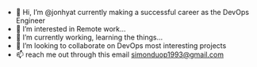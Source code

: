 - 👋 Hi, I’m @jonhyat currently making a successful career as the DevOps Engineer
- 👀 I’m interested in Remote work...
- 🌱 I’m currently working, learning the things...
- 💞️ I’m looking to collaborate on DevOps most interesting projects
- 📫 reach me out through this email simonduop1993@gmail.com

<!---
jonhyat/jonhyat is a ✨ special ✨ repository because its `README.md` (this file) appears on your GitHub profile.
You can click the Preview link to take a look at some project that has been created
--->
